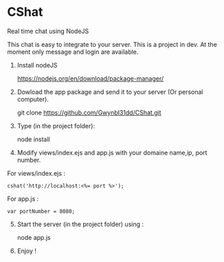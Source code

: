 # CShat
Real time chat using NodeJS

This chat is easy to integrate to your server.
This is a project in dev. At the moment only message and login are available.

1) Install nodeJS

	https://nodejs.org/en/download/package-manager/
	
2) Dowload the app package and send it to your server (Or personal computer).
	
	git clone https://github.com/Gwynbl31dd/CShat.git
	
3) Type (in the project folder): 

	node install
	
	
4) Modify views/index.ejs and app.js with your domaine name,ip, port number.

For views/index.ejs :

	cshat('http://localhost:<%= port %>');

For app.js :

	var portNumber = 8080;

5) Start the server (in the project folder) using :

	node app.js

6) Enjoy !